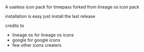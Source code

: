 A useless icon pack for timepass
 forked from lineage os icon pack


installation is easy just install the last release 



credits to 
   

- lineage os for lineage os icons
- google for google icons
- few other icons creaters 
